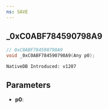```yaml
---
ns: SAVE
---
```

## _0xC0ABF784590798A9

```c
// 0xC0ABF784590798A9
void _0xC0ABF784590798A9(Any p0);
```

```
NativeDB Introduced: v1207
```

## Parameters
* **p0**:
